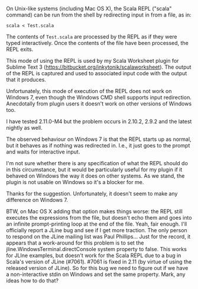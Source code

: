 On Unix-like systems (including Mac OS X), the Scala REPL ("scala" command) can be run from the shell by redirecting input in from a file, as in:

`scala < Test.scala`

The contents of `Test.scala` are processed by the REPL as if they were typed interactively. Once the contents of the file have been processed, the REPL exits.

This mode of using the REPL is used by my Scala Worksheet plugin for Sublime Text 3 (https://bitbucket.org/inkytonik/scalaworksheet). The output of the REPL is captured and used to associated input code with the output that it produces.

Unfortunately, this mode of execution of the REPL does not work on Windows 7, even though the Windows CMD shell supports input redirection. Anecdotally from plugin users it doesn't work on other versions of Windows too.

I have tested 2.11.0-M4 but the problem occurs in 2.10.2, 2.9.2 and the latest nightly as well.

The observed behaviour on Windows 7 is that the REPL starts up as normal, but it behaves as if nothing was redirected in. I.e., it just goes to the prompt and waits for interactive input.

I'm not sure whether there is any specification of what the REPL should do in this circumstance, but it would be particularly useful for my plugin if it behaved on Windows the way it does on other systems. As we stand, the plugin is not usable on Windows so it's a blocker for me.

Thanks for the suggestion. Unfortunately, it doesn't seem to make any difference on Windows 7.

BTW, on Mac OS X adding that option makes things worse: the REPL still executes the expressions from the file, but doesn't echo them and goes into an infinite prompt-printing loop at the end of the file.
Yeah, fair enough. I'll officially report a JLine bug and see if I get more traction. The only person to respond on the JLine mailing list was Paul Phillips...
Just for the record, it appears that a work-around for this problem is to set the jline.WindowsTerminal.directConsole system property to false. This works for JLIne examples, but doesn't work for the Scala REPL due to a bug in Scala's version of JLine (#7061).
#7061 is fixed in 2.11 (by virtue of using the released version of JLine). So for this bug we need to figure out if we have a non-interactive stdin on Windows and set the same property. Mark, any ideas how to do that?
